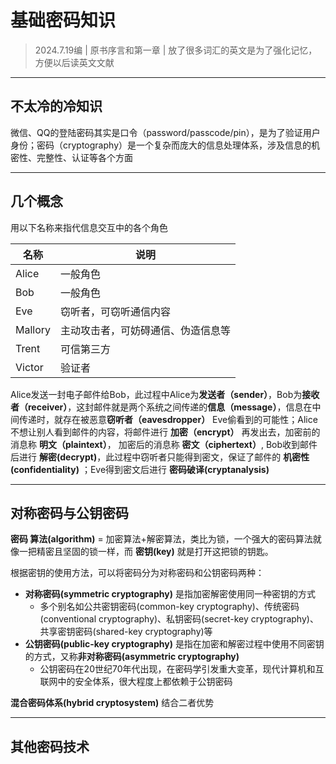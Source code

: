 # 基础密码知识

> 2024.7.19编 |
> 原书序言和第一章 | 
> 放了很多词汇的英文是为了强化记忆，方便以后读英文文献

---

## 不太冷的冷知识

微信、QQ的登陆密码其实是口令（password/passcode/pin），是为了验证用户身份；密码（cryptography）是一个复杂而庞大的信息处理体系，涉及信息的机密性、完整性、认证等各个方面

---

## 几个概念

用以下名称来指代信息交互中的各个角色

名称 | 说明
--- | ---
Alice | 一般角色
Bob | 一般角色
Eve | 窃听者，可窃听通信内容
Mallory | 主动攻击者，可妨碍通信、伪造信息等
Trent | 可信第三方
Victor | 验证者

Alice发送一封电子邮件给Bob，此过程中Alice为**发送者（sender）**，Bob为**接收者（receiver）**，这封邮件就是两个系统之间传递的**信息（message）**，信息在中间传递时，就存在被恶意**窃听者（eavesdropper）** Eve偷看到的可能性；Alice不想让别人看到邮件的内容，将邮件进行 **加密（encrypt）** 再发出去，加密前的消息称 **明文（plaintext）**， 加密后的消息称 **密文（ciphertext）**, Bob收到邮件后进行 **解密(decrypt)**，此过程中窃听者只能得到密文，保证了邮件的 **机密性(confidentiality)** ；Eve得到密文后进行 **密码破译(cryptanalysis)**

---

## 对称密码与公钥密码

**密码 算法(algorithm)** = 加密算法+解密算法，类比为锁，一个强大的密码算法就像一把精密且坚固的锁一样，而 **密钥(key)** 就是打开这把锁的钥匙。

根据密钥的使用方法，可以将密码分为对称密码和公钥密码两种：

- **对称密码(symmetric cryptography)** 是指加密解密使用同一种密钥的方式
  - 多个别名如公共密钥密码(common-key cryptography)、传统密码(conventional cryptography)、私钥密码(secret-key cryptography)、共享密钥密码(shared-key cryptography)等
- **公钥密码(public-key cryptography)** 是指在加密和解密过程中使用不同密钥的方式，又称**非对称密码(asymmetric cryptography)**
  - 公钥密码在20世纪70年代出现，在密码学引发重大变革，现代计算机和互联网中的安全体系，很大程度上都依赖于公钥密码

**混合密码体系(hybrid cryptosystem)** 结合二者优势

---

## 其他密码技术

